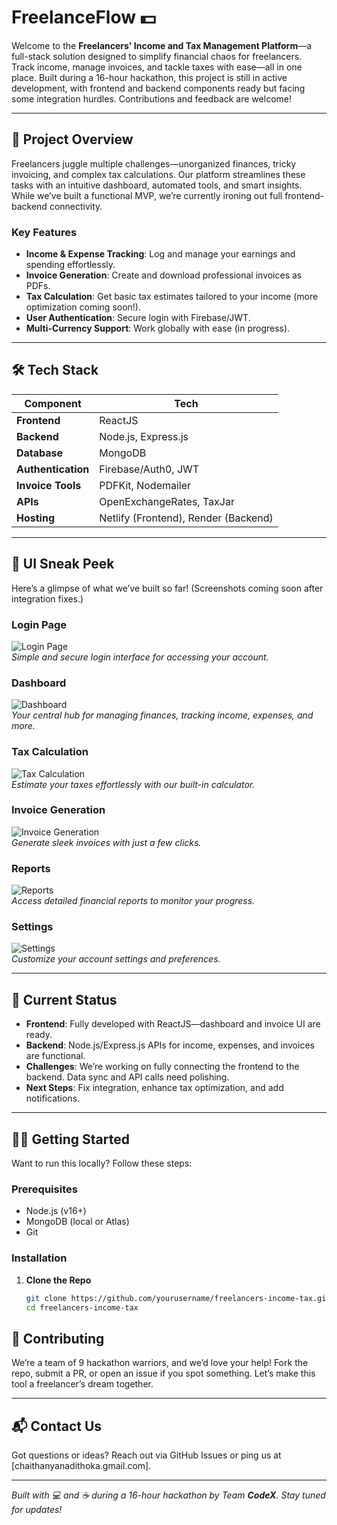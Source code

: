 # FreelanceFlow 💵

Welcome to the **Freelancers' Income and Tax Management Platform**—a full-stack solution designed to simplify financial chaos for freelancers. Track income, manage invoices, and tackle taxes with ease—all in one place. Built during a 16-hour hackathon, this project is still in active development, with frontend and backend components ready but facing some integration hurdles. Contributions and feedback are welcome!

---

## 🚀 Project Overview

Freelancers juggle multiple challenges—unorganized finances, tricky invoicing, and complex tax calculations. Our platform streamlines these tasks with an intuitive dashboard, automated tools, and smart insights. While we’ve built a functional MVP, we’re currently ironing out full frontend-backend connectivity.

### Key Features
- **Income & Expense Tracking**: Log and manage your earnings and spending effortlessly.
- **Invoice Generation**: Create and download professional invoices as PDFs.
- **Tax Calculation**: Get basic tax estimates tailored to your income (more optimization coming soon!).
- **User Authentication**: Secure login with Firebase/JWT.
- **Multi-Currency Support**: Work globally with ease (in progress).

---

## 🛠 Tech Stack

| **Component**      | **Tech**                  |
|--------------------|---------------------------|
| **Frontend**       | ReactJS                   |
| **Backend**        | Node.js, Express.js       |
| **Database**       | MongoDB                   |
| **Authentication** | Firebase/Auth0, JWT       |
| **Invoice Tools**  | PDFKit, Nodemailer        |
| **APIs**           | OpenExchangeRates, TaxJar |
| **Hosting**        | Netlify (Frontend), Render (Backend) |

---

## 📸 UI Sneak Peek

Here’s a glimpse of what we’ve built so far! (Screenshots coming soon after integration fixes.)

### Login Page
![Login Page](https://drive.google.com/uc?export=view&id=1FjkQmECfr3KChNL1ecXWi2ehqcK20zQ8)  
*Simple and secure login interface for accessing your account.*

### Dashboard
![Dashboard](https://drive.google.com/uc?export=view&id=1MP32YHh8QDvei-_htkEiKk8r9qNdfIKu)  
*Your central hub for managing finances, tracking income, expenses, and more.*

### Tax Calculation
![Tax Calculation](https://drive.google.com/uc?export=view&id=18SYzBrqOxCmXzHcv-IUCRWt3S5BILS_I)  
*Estimate your taxes effortlessly with our built-in calculator.*

### Invoice Generation
![Invoice Generation](https://drive.google.com/uc?export=view&id=1zDF7mQPcOuE33TpGVJ6Z2qqh-npaNn1v)  
*Generate sleek invoices with just a few clicks.*

### Reports
![Reports](https://drive.google.com/uc?export=view&id=1-6WLz6UHbvTYFm8sx_zNClKMWrr_XqkJ)  
*Access detailed financial reports to monitor your progress.*

### Settings
![Settings](https://drive.google.com/uc?export=view&id=1gF-m8BXWN7UBGqFOmmi5Pnxfx5xHk6ti)  
*Customize your account settings and preferences.*

---

## 🌟 Current Status

- **Frontend**: Fully developed with ReactJS—dashboard and invoice UI are ready.
- **Backend**: Node.js/Express.js APIs for income, expenses, and invoices are functional.
- **Challenges**: We’re working on fully connecting the frontend to the backend. Data sync and API calls need polishing.
- **Next Steps**: Fix integration, enhance tax optimization, and add notifications.

---

## 🏃‍♂️ Getting Started

Want to run this locally? Follow these steps:

### Prerequisites
- Node.js (v16+)
- MongoDB (local or Atlas)
- Git

### Installation
1. **Clone the Repo**  
   ```bash
   git clone https://github.com/yourusername/freelancers-income-tax.git
   cd freelancers-income-tax


## 🤝 Contributing

We’re a team of 9 hackathon warriors, and we’d love your help! Fork the repo, submit a PR, or open an issue if you spot something. Let’s make this tool a freelancer’s dream together.

---

## 📬 Contact Us

Got questions or ideas? Reach out via GitHub Issues or ping us at [chaithanyanadithoka.gmail.com].

---

*Built with 💻 and ☕ during a 16-hour hackathon by Team **CodeX**. Stay tuned for updates!*
